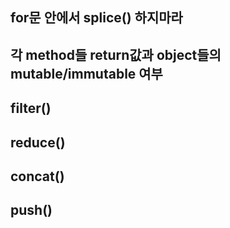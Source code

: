 ## for문 안에서 splice() 하지마라

## 각 method들 return값과 object들의 mutable/immutable 여부

## filter()

## reduce()

## concat()

## push()

